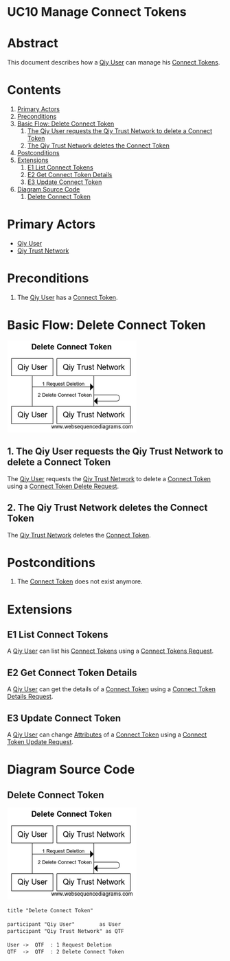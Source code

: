 # UC10 Manage Connect Tokens

# Abstract

This document describes how a [Qiy User](../Qiy%20Node%20Protocol.md#qiy-user) can manage his [Connect Tokens](../Qiy%20Node%20Protocol.md#connect-token).

# Contents


1. [Primary Actors](#primary-actors)
1. [Preconditions](#preconditions)
1. [Basic Flow: Delete Connect Token](#basic-flow-delete-connect-token)
	1. [The Qiy User requests the Qiy Trust Network to delete a Connect Token](#1-the-qiy-user-requests-the-qiy-trust-network-to-delete-a-connect-token)
	1. [The Qiy Trust Network deletes the Connect Token](#2-the-qiy-trust-network-deletes-the-connect-token)
1. [Postconditions](#postconditions)
1. [Extensions](#extensions)
	1. [E1 List Connect Tokens](#e1-list-connect-tokens)
	1. [E2 Get Connect Token Details](#e2-get-connect-token-details)
	1. [E3 Update Connect Token](#e3-update-connect-token)
1. [Diagram Source Code](#diagram-source-code)
	1. [Delete Connect Token](#delete-connect-token)

# Primary Actors

* [Qiy User](../Qiy%20Node%20Protocol.md#qiy-user)
* [Qiy Trust Network](../Definitions.md#qiy-trust-network)


# Preconditions

1.  The [Qiy User](../Qiy%20Node%20Protocol.md#qiy-user) has a [Connect Token](../Qiy%20Node%20Protocol.md#connect-token).


# Basic Flow: Delete Connect Token

![Delete Connect Token](../images/Delete_Connect_Token_-_UC10.png)


## 1. The Qiy User requests the Qiy Trust Network to delete a Connect Token

The [Qiy User](../Qiy%20Node%20Protocol.md#qiy-user) requests the [Qiy Trust Network](../Definitions.md#qiy-trust-network) to delete a [Connect Token](../Qiy%20Node%20Protocol.md#connect-token) using a [Connect Token Delete Request](../Qiy%20Node%20Protocol.md#connect-token-delete-request).

## 2. The Qiy Trust Network deletes the Connect Token

The [Qiy Trust Network](../Definitions.md#qiy-trust-network) deletes the [Connect Token](../Qiy%20Node%20Protocol.md#connect-token).


# Postconditions

1. The [Connect Token](../Qiy%20Node%20Protocol.md#connect-token) does not exist anymore.


# Extensions


## E1 List Connect Tokens

A [Qiy User](../Qiy%20Node%20Protocol.md#qiy-user) can list his [Connect Tokens](../Qiy%20Node%20Protocol.md#connect-token) using a [Connect Tokens Request](../Qiy%20Node%20Protocol.md#connect-tokens-request).


## E2 Get Connect Token Details

A [Qiy User](../Qiy%20Node%20Protocol.md#qiy-user) can get the details of a [Connect Token](../Qiy%20Node%20Protocol.md#connect-token) using a [Connect Token Details Request](../Qiy%20Node%20Protocol.md#connect-token-details-request).


## E3 Update Connect Token

A [Qiy User](../Qiy%20Node%20Protocol.md#qiy-user) can change [Attributes](../Definitions.md#attribute) of a [Connect Token](../Qiy%20Node%20Protocol.md#connect-token) using a [Connect Token Update Request](../Qiy%20Node%20Protocol.md#connect-token-update-request).


# Diagram Source Code

## Delete Connect Token

![Delete Connect Token](../images/Delete_Connect_Token_-_UC10.png)

```
title "Delete Connect Token"

participant "Qiy User"        as User
participant "Qiy Trust Network" as QTF

User ->  QTF  : 1 Request Deletion
QTF  ->  QTF  : 2 Delete Connect Token
```

